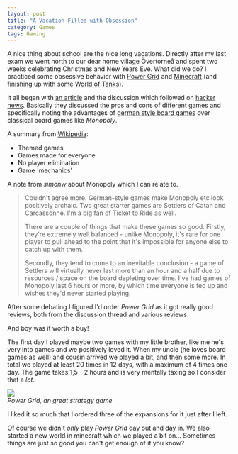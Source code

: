 ```yaml
---
layout: post
title: "A Vacation Filled with Obsession"
category: Games
tags: Gaming
---
```



A nice thing about school are the nice long vacations. Directly after my last exam we went north to our dear home village Övertorneå and spent two weeks celebrating Christmas and New Years Eve. What did we do? I practiced some obsessive behavior with [Power Grid][] and [Minecraft][] (and finishing up with some [World of Tanks][]).

It all began with [an article][board games] and the discussion which followed on [hacker news][]. Basically they discussed the pros and cons of different games and specifically noting the advantages of [german style board games][german] over classical board games like *Monopoly*.

A summary from [Wikipedia][german]:

* Themed games
* Games made for everyone
* No player elimination
* Game 'mechanics'

[Power Grid]: http://boardgamegeek.com/boardgame/2651/power-grid
[Minecraft]: http://minecraft.net/
[World of Tanks]: http://worldoftanks.com/
[hacker news]: https://news.ycombinator.com/
[board games]: http://timharford.com/2010/07/why-we-still-love-board-games/
[german]: http://en.wikipedia.org/wiki/German-style_board_game


A note from *simonw* about Monopoly which I can relate to.

> Couldn't agree more. German-style games make Monopoly etc look positively archaic. Two great starter games are Settlers of Catan and Carcassonne. I'm a big fan of Ticket to Ride as well.
>
> There are a couple of things that make these games so good. Firstly, they're extremely well balanced - unlike Monopoly, it's rare for one player to pull ahead to the point that it's impossible for anyone else to catch up with them.
>
> Secondly, they tend to come to an inevitable conclusion - a game of Settlers will virtually never last more than an hour and a half due to resources / space on the board depleting over time. I've had games of Monopoly last 6 hours or more, by which time everyone is fed up and wishes they'd never started playing.

After some debating I figured I'd order *Power Grid* as it got really good reviews, both from the discussion thread and various reviews.

And boy was it worth a buy!

The first day I played maybe two games with my little brother, like me he's very into games and we positively loved it. When my uncle (he loves board games as well) and cousin arrived we played a bit, and then some more. In total we played at least 20 times in 12 days, with a maximum of 4 times one day. The game takes 1,5 - 2 hours and is very mentally taxing so I consider that a *lot*.

![](http://cf.geekdo-images.com/images/pic1375788_md.jpg)  
*Power Grid, an great strategy game*

I liked it so much that I ordered three of the expansions for it just after I left.

Of course we didn't *only* play *Power Grid* day out and day in. We also started a new world in minecraft which we played a bit on... Sometimes things are just so good you can't get enough of it you know?
